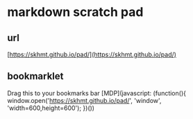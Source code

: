 # markdown scratch pad

## url

[https://skhmt.github.io/pad/](https://skhmt.github.io/pad/)

## bookmarklet

Drag this to your bookmarks bar
[MDP](javascript: (function(){ window.open('https://skhmt.github.io/pad/', 'window', 'width=600,height=600'); })())

